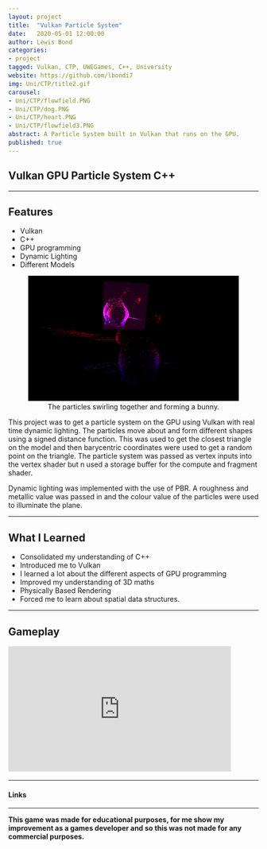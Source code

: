```yaml
---
layout: project
title:  "Vulkan Particle System"
date:   2020-05-01 12:00:00
author: Lewis Bond
categories: 
- project
tagged: Vulkan, CTP, UWEGames, C++, University
website: https://github.com/lbondi7
img: Uni/CTP/title2.gif
carousel:
- Uni/CTP/flowfield.PNG
- Uni/CTP/dog.PNG
- Uni/CTP/heart.PNG
- Uni/CTP/flowfield3.PNG
abstract: A Particle System built in Vulkan that runs on the GPU. 
published: true
---
```


## Vulkan GPU Particle System C++

---

## Features

- Vulkan
- C++
- GPU programming
- Dynamic Lighting
- Different Models

<center>
<figure>
    <a href="/assets/img/project/Uni/CTP/bunny.gif"><img src="/assets/img/project/Uni/CTP/bunny.gif" width="448" height="252"></a>
    <figcaption>The particles swirling together and forming a bunny.</figcaption>
</figure>
</center>

This project was to get a particle system on the GPU using Vulkan with real time dynamic lighting. The particles move about and form different shapes using a signed distance function. This was used to get the closest triangle on the model and then barycentric coordinates were used to get a random point on the triangle. The particle system was passed as vertex inputs into the vertex shader but n used a storage buffer for the compute and fragment shader.

Dynamic lighting was implemented with the use of PBR. A roughness and metallic value was passed in and the colour value of the particles were used to illuminate the plane.  

---

## What I Learned

 - Consolidated my understanding of C++
 - Introduced me to Vulkan
 - I learned a lot about the different aspects of GPU programming 
 - Improved my understanding of 3D maths
 - Physically Based Rendering 
 - Forced me to learn about spatial data structures. 
 
---

## Gameplay

<iframe width="448" height="252" src="https://www.youtube.com/embed/ceDCeDINXao" frameborder="0" allow="accelerometer; autoplay; clipboard-write; encrypted-media; gyroscope; picture-in-picture" allowfullscreen></iframe>

---

#### Links



---

**This game was made for educational purposes, for me show my improvement as a games developer and so this was not made for any commercial purposes.** 
